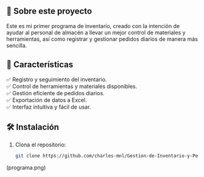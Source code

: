 ## 🚀 Sobre este proyecto  
Este es mi primer programa de inventario, creado con la intención de ayudar al personal de almacén a llevar un mejor control de materiales y herramientas, así como registrar y gestionar pedidos diarios de manera más sencilla.  

## 🔹 Características  
✅ Registro y seguimiento del inventario.  
✅ Control de herramientas y materiales disponibles.  
✅ Gestión eficiente de pedidos diarios.  
✅ Exportación de datos a Excel.  
✅ Interfaz intuitiva y fácil de usar.  

## 🛠 Instalación  
1. Clona el repositorio:  
   ```sh
   git clone https://github.com/charles-mnl/Gestion-de-Inventario-y-Pedidos-para-Almacen
(programa.png)
